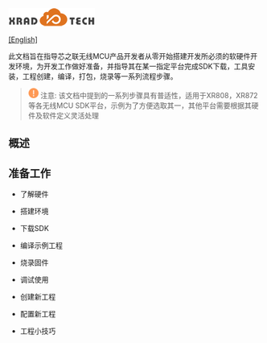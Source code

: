 
![](../../images/XRADIOTECHLOGO.png)

[[English]](index-en.md)

此文档旨在指导芯之联无线MCU产品开发者从零开始搭建开发所必须的软硬件开发环境，为开发工作做好准备，并指导其在某一指定平台完成SDK下载，工具安装，工程创建，编译，打包，烧录等一系列流程步骤。

> <img src="../../images/note.png" width=20/>    
> 注意: 该文档中提到的一系列步骤具有普适性，适用于XR808，XR872等各无线MCU SDK平台，示例为了方便选取其一，其他平台需要根据其硬件及软件定义灵活处理

## 概述



## 准备工作

* 了解硬件

* 搭建环境

* 下载SDK

- 编译示例工程

- 烧录固件

- 调试使用

- 创建新工程

- 配置新工程

- 工程小技巧
